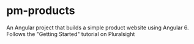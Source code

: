 # pm-products
An Angular project that builds a simple product website using Angular 6. Follows the "Getting Started" tutorial on Pluralsight

